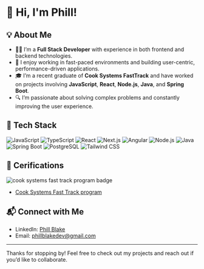 # 👋 Hi, I'm Phill!

## 💡 About Me

- 🧑‍💻 I’m a **Full Stack Developer** with experience in both frontend and backend technologies.
- 🚀 I enjoy working in fast-paced environments and building user-centric, performance-driven applications.
- 🎓 I’m a recent graduate of **Cook Systems FastTrack** and have worked on projects involving **JavaScript**, **React**, **Node.js**, **Java**, and **Spring Boot**.
- 🔍 I’m passionate about solving complex problems and constantly improving the user experience.

## 🚀 Tech Stack
 
![JavaScript](https://img.shields.io/badge/JavaScript-ES6+-F7DF1E?logo=javascript&logoColor=white) ![TypeScript](https://img.shields.io/badge/TypeScript-5.8-3178C6?logo=typescript&logoColor=white) ![React](https://img.shields.io/badge/React-19-61DAFB?logo=react&logoColor=white) ![Next.js](https://img.shields.io/badge/Next.js-15-000000?logo=next.js&logoColor=white) ![Angular](https://img.shields.io/badge/Angular-19-DD0031?logo=angular&logoColor=white) ![Node.js](https://img.shields.io/badge/Node.js-23-339933?logo=node.js&logoColor=white) ![Java](https://img.shields.io/badge/Java-24-007396?logo=java&logoColor=white) ![Spring Boot](https://img.shields.io/badge/Spring%20Boot-3.4.5-6DB33F?logo=springboot&logoColor=white) ![PostgreSQL](https://img.shields.io/badge/PostgreSQL-17-336791?logo=postgresql&logoColor=white) ![Tailwind CSS](https://img.shields.io/badge/Tailwind%20CSS-4.0-06B6D4?logo=tailwindcss&logoColor=white)


## 📜 Cerifications
![cook systems fast track program badge](https://api.accredible.com/v1/frontend/credential_website_embed_image/badge/141060558)
- [Cook Systems Fast Track program](https://www.credential.net/e89ee5bb-2b00-4e99-9271-6fb961674ab5#acc.AODFfzhE)

## 📬 Connect with Me

- LinkedIn: [Phill Blake](https://www.linkedin.com/in/phillblakedev)
- Email: [phillblakedev@gmail.com](mailto:phillblakedev@gmail.com)

---

Thanks for stopping by! Feel free to check out my projects and reach out if you’d like to collaborate.
